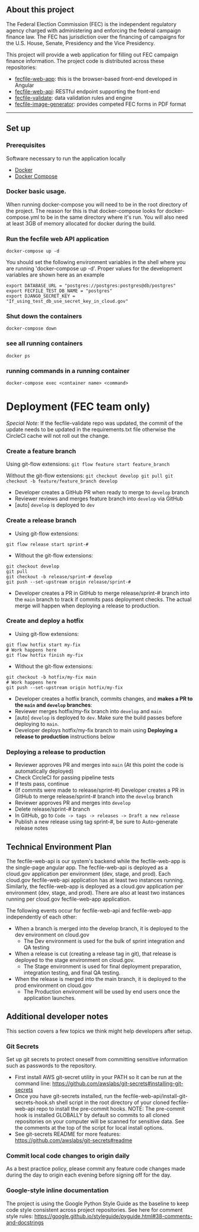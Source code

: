 ## About this project
The Federal Election Commission (FEC) is the independent regulatory agency
charged with administering and enforcing the federal campaign finance law.
The FEC has jurisdiction over the financing of campaigns for the U.S. House,
Senate, Presidency and the Vice Presidency.

This project will provide a web application for filling out FEC campaign
finance information. The project code is distributed across these repositories:
- [fecfile-web-app](https://github.com/fecgov/fecfile-web-app): this is the browser-based front-end developed in Angular
- [fecfile-web-api](https://github.com/fecgov/fecfile-web-api): RESTful endpoint supporting the front-end
- [fecfile-validate](https://github.com/fecgov/fecfile-validate): data validation rules and engine
- [fecfile-image-generator](https://github.com/fecgov/fecfile-image-generator): provides competed FEC forms in PDF format

---

## Set up

### Prerequisites
Software necessary to run the application locally

* [Docker](https://docs.docker.com/get-docker/)
* [Docker Compose](https://docs.docker.com/compose/install/)

### Docker basic usage.
When running docker-compose you will need to be in the root directory of the project. The reason for this is that docker-compose looks for docker-compose.yml to be in the same directory where it's run. You will also need at least 3GB of memory allocated for docker during the build.

### Run the fecfile web API application
`docker-compose up -d`

You should set the following environment variables in the shell where you are running 'docker-compose up -d'.
Proper values for the development variables are shown here as an example
```
export DATABASE_URL = "postgres://postgres:postgres@db/postgres"
export FECFILE_TEST_DB_NAME = "postgres"
export DJANGO_SECRET_KEY = "If_using_test_db_use_secret_key_in_cloud.gov"
```
### Shut down the containers
`docker-compose down`
### see all running containers
`docker ps`
### running commands in a running container
`docker-compose exec <container name> <command>`


# Deployment (FEC team only)

*Special Note:* If the fecfile-validate repo was updated, the commit of the update needs to be updated in the requirements.txt file otherwise the CircleCI cache will not roll out the change.

### Create a feature branch

Using git-flow extensions:
    ```
    git flow feature start feature_branch
    ```

Without the git-flow extensions:
    ```
    git checkout develop
    git pull
    git checkout -b feature/feature_branch develop
    ```

* Developer creates a GitHub PR when ready to merge to `develop` branch
* Reviewer reviews and merges feature branch into `develop` via GitHub
* [auto] `develop` is deployed to `dev`

### Create a release branch

* Using git-flow extensions:
```
git flow release start sprint-#
```

* Without the git-flow extensions:
```
git checkout develop
git pull
git checkout -b release/sprint-# develop
git push --set-upstream origin release/sprint-#
```
* Developer creates a PR in GitHub to merge release/sprint-# branch into the `main` branch to track if commits pass deployment checks. The actual merge will happen when deploying a release to production.

### Create and deploy a hotfix

* Using git-flow extensions:
```
git flow hotfix start my-fix
# Work happens here
git flow hotfix finish my-fix
```

* Without the git-flow extensions:
```
git checkout -b hotfix/my-fix main
# Work happens here
git push --set-upstream origin hotfix/my-fix
```

* Developer creates a hotfix branch, commits changes, and **makes a PR to the `main` and `develop` branches**:
* Reviewer merges hotfix/my-fix branch into `develop` and `main`
* [auto] `develop` is deployed to `dev`. Make sure the build passes before deploying to `main`.
* Developer deploys hotfix/my-fix branch to main using **Deploying a release to production** instructions below

### Deploying a release to production
* Reviewer approves PR and merges into `main` (At this point the code is automatically deployed)
* Check CircleCI for passing pipeline tests
* If tests pass, continue
* (If commits were made to release/sprint-#) Developer creates a PR in GitHub to merge release/sprint-# branch into the `develop` branch
* Reviewer approves PR and merges into `develop`
* Delete release/sprint-# branch
* In GitHub, go to `Code -> tags -> releases -> Draft a new release`
* Publish a new release using tag sprint-#, be sure to Auto-generate release notes

## Technical Environment Plan

The fecfile-web-api is our system's backend while the fecfile-web-app is the single-page angular app. The fecfile-web-api is deployed as a cloud.gov application per environment (dev, stage, and prod). Each cloud.gov fecfile-web-api application has at least two instances running.  Similarly, the fecfile-web-app is deployed as a cloud.gov application per environment (dev, stage, and prod).  There are also at least two instances running per cloud.gov fecfile-web-app application.
 
The following events occur for fecfile-web-api and fecfile-web-app independently of each other:

* When a branch is merged into the develop branch, it is deployed to the dev environment on cloud.gov
	* The Dev environment is used for the bulk of sprint integration and QA testing 
* When a release is cut (creating a release tag in git), that release is deployed to the stage environment on cloud.gov.
	* The Stage environment is used for final deployment preparation, integration testing, and final QA testing.  
* When the release is merged into the main branch, it is deployed to the prod environment on cloud.gov
	* The Production environment will be used by end users once the application launches.  


## Additional developer notes
This section covers a few topics we think might help developers after setup.

### Git Secrets
Set up git secrets to protect oneself from committing sensitive information such as passwords to the repository.
- First install AWS git-secret utility in your PATH so it can be run at the command line: https://github.com/awslabs/git-secrets#installing-git-secrets
- Once you have git-secrets installed, run the fecfile-web-api/install-git-secrets-hook.sh shell script in the root directory of your cloned fecfile-web-api repo to install the pre-commit hooks.
NOTE: The pre-commit hook is installed GLOBALLY by default so commits to all cloned repositories on your computer will be scanned for sensitive data. See the comments at the top of the script for local install options.
- See git-secrets README for more features: https://github.com/awslabs/git-secrets#readme

### Commit local code changes to origin daily
As a best practice policy, please commit any feature code changes made during the day to origin each evening before signing off for the day.

### Google-style inline documentation
The project is using the Google Python Style Guide as the baseline to keep code style consistent across project repositories.
See here for comment style rules: https://google.github.io/styleguide/pyguide.html#38-comments-and-docstrings
